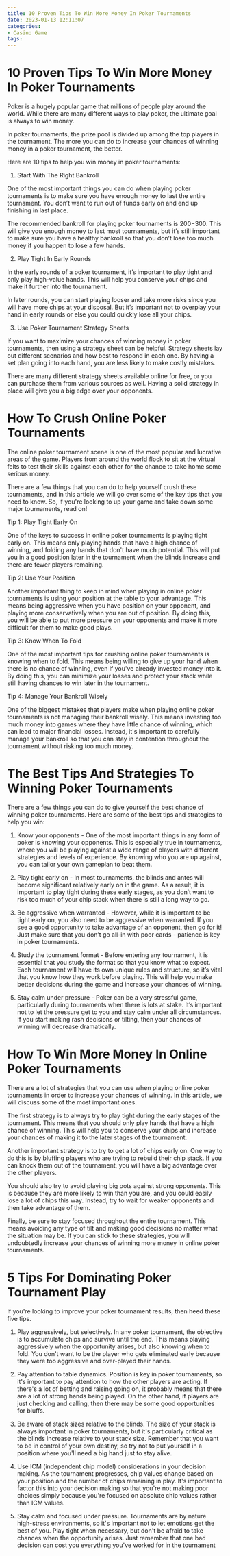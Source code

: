```yaml
---
title: 10 Proven Tips To Win More Money In Poker Tournaments
date: 2023-01-13 12:11:07
categories:
- Casino Game
tags:
---
```



#  10 Proven Tips To Win More Money In Poker Tournaments

Poker is a hugely popular game that millions of people play around the world. While there are many different ways to play poker, the ultimate goal is always to win money.

In poker tournaments, the prize pool is divided up among the top players in the tournament. The more you can do to increase your chances of winning money in a poker tournament, the better.

Here are 10 tips to help you win money in poker tournaments:

1. Start With The Right Bankroll

One of the most important things you can do when playing poker tournaments is to make sure you have enough money to last the entire tournament. You don’t want to run out of funds early on and end up finishing in last place.

The recommended bankroll for playing poker tournaments is $200-$300. This will give you enough money to last most tournaments, but it’s still important to make sure you have a healthy bankroll so that you don’t lose too much money if you happen to lose a few hands.

2. Play Tight In Early Rounds

In the early rounds of a poker tournament, it’s important to play tight and only play high-value hands. This will help you conserve your chips and make it further into the tournament.

In later rounds, you can start playing looser and take more risks since you will have more chips at your disposal. But it’s important not to overplay your hand in early rounds or else you could quickly lose all your chips.

3. Use Poker Tournament Strategy Sheets

If you want to maximize your chances of winning money in poker tournaments, then using a strategy sheet can be helpful. Strategy sheets lay out different scenarios and how best to respond in each one. By having a set plan going into each hand, you are less likely to make costly mistakes.

There are many different strategy sheets available online for free, or you can purchase them from various sources as well. Having a solid strategy in place will give you a big edge over your opponents.

#  How To Crush Online Poker Tournaments

The online poker tournament scene is one of the most popular and lucrative areas of the game. Players from around the world flock to sit at the virtual felts to test their skills against each other for the chance to take home some serious money.

There are a few things that you can do to help yourself crush these tournaments, and in this article we will go over some of the key tips that you need to know. So, if you're looking to up your game and take down some major tournaments, read on!

Tip 1: Play Tight Early On

One of the keys to success in online poker tournaments is playing tight early on. This means only playing hands that have a high chance of winning, and folding any hands that don't have much potential. This will put you in a good position later in the tournament when the blinds increase and there are fewer players remaining.

Tip 2: Use Your Position

Another important thing to keep in mind when playing in online poker tournaments is using your position at the table to your advantage. This means being aggressive when you have position on your opponent, and playing more conservatively when you are out of position. By doing this, you will be able to put more pressure on your opponents and make it more difficult for them to make good plays.

Tip 3: Know When To Fold

One of the most important tips for crushing online poker tournaments is knowing when to fold. This means being willing to give up your hand when there is no chance of winning, even if you've already invested money into it. By doing this, you can minimize your losses and protect your stack while still having chances to win later in the tournament.

Tip 4: Manage Your Bankroll Wisely

One of the biggest mistakes that players make when playing online poker tournaments is not managing their bankroll wisely. This means investing too much money into games where they have little chance of winning, which can lead to major financial losses. Instead, it's important to carefully manage your bankroll so that you can stay in contention throughout the tournament without risking too much money.

#  The Best Tips And Strategies To Winning Poker Tournaments

There are a few things you can do to give yourself the best chance of winning poker tournaments. Here are some of the best tips and strategies to help you win:

1. Know your opponents - One of the most important things in any form of poker is knowing your opponents. This is especially true in tournaments, where you will be playing against a wide range of players with different strategies and levels of experience. By knowing who you are up against, you can tailor your own gameplan to beat them.

2. Play tight early on - In most tournaments, the blinds and antes will become significant relatively early on in the game. As a result, it is important to play tight during these early stages, as you don’t want to risk too much of your chip stack when there is still a long way to go.

3. Be aggressive when warranted - However, while it is important to be tight early on, you also need to be aggressive when warranted. If you see a good opportunity to take advantage of an opponent, then go for it! Just make sure that you don’t go all-in with poor cards - patience is key in poker tournaments.

4. Study the tournament format - Before entering any tournament, it is essential that you study the format so that you know what to expect. Each tournament will have its own unique rules and structure, so it’s vital that you know how they work before playing. This will help you make better decisions during the game and increase your chances of winning.

5. Stay calm under pressure - Poker can be a very stressful game, particularly during tournaments when there is lots at stake. It’s important not to let the pressure get to you and stay calm under all circumstances. If you start making rash decisions or tilting, then your chances of winning will decrease dramatically.

#  How To Win More Money In Online Poker Tournaments 

There are a lot of strategies that you can use when playing online poker tournaments in order to increase your chances of winning. In this article, we will discuss some of the most important ones.

The first strategy is to always try to play tight during the early stages of the tournament. This means that you should only play hands that have a high chance of winning. This will help you to conserve your chips and increase your chances of making it to the later stages of the tournament.

Another important strategy is to try to get a lot of chips early on. One way to do this is by bluffing players who are trying to rebuild their chip stack. If you can knock them out of the tournament, you will have a big advantage over the other players.

You should also try to avoid playing big pots against strong opponents. This is because they are more likely to win than you are, and you could easily lose a lot of chips this way. Instead, try to wait for weaker opponents and then take advantage of them.

Finally, be sure to stay focused throughout the entire tournament. This means avoiding any type of tilt and making good decisions no matter what the situation may be. If you can stick to these strategies, you will undoubtedly increase your chances of winning more money in online poker tournaments.

#  5 Tips For Dominating Poker Tournament Play

If you're looking to improve your poker tournament results, then heed these five tips.

1. Play aggressively, but selectively. In any poker tournament, the objective is to accumulate chips and survive until the end. This means playing aggressively when the opportunity arises, but also knowing when to fold. You don't want to be the player who gets eliminated early because they were too aggressive and over-played their hands.

2. Pay attention to table dynamics. Position is key in poker tournaments, so it's important to pay attention to how the other players are acting. If there's a lot of betting and raising going on, it probably means that there are a lot of strong hands being played. On the other hand, if players are just checking and calling, then there may be some good opportunities for bluffs.

3. Be aware of stack sizes relative to the blinds. The size of your stack is always important in poker tournaments, but it's particularly critical as the blinds increase relative to your stack size. Remember that you want to be in control of your own destiny, so try not to put yourself in a position where you'll need a big hand just to stay alive.

4. Use ICM (independent chip model) considerations in your decision making. As the tournament progresses, chip values change based on your position and the number of chips remaining in play. It's important to factor this into your decision making so that you're not making poor choices simply because you're focused on absolute chip values rather than ICM values.

5. Stay calm and focused under pressure. Tournaments are by nature high-stress environments, so it's important not to let emotions get the best of you. Play tight when necessary, but don't be afraid to take chances when the opportunity arises. Just remember that one bad decision can cost you everything you've worked for in the tournament